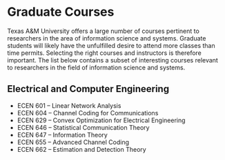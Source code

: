 # Graduate Courses

Texas A&M University offers a large number of courses pertinent to researchers in the area of information science and systems.
Graduate students will likely have the unfulfilled desire to attend more classes than time permits.
Selecting the right courses and instructors is therefore important.
The list below contains a subset of interesting courses relevant to researchers in the field of information science and systems.

## Electrical and Computer Engineering

* ECEN 601 – Linear Network Analysis
* ECEN 604 – Channel Coding for Communications
* ECEN 629 – Convex Optimization for Electrical Engineering
* ECEN 646 – Statistical Communication Theory
* ECEN 647 – Information Theory
* ECEN 655 – Advanced Channel Coding
* ECEN 662 – Estimation and Detection Theory

